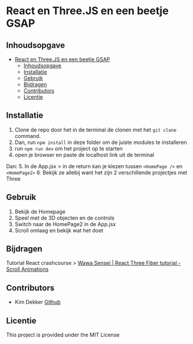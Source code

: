 # React en Three.JS en een beetje GSAP

## Inhoudsopgave

- [React en Three.JS en een beetje GSAP](#react-en-threejs-en-een-beetje-gsap)
  - [Inhoudsopgave](#inhoudsopgave)
  - [Installatie](#installatie)
  - [Gebruik](#gebruik)
  - [Bijdragen](#bijdragen)
  - [Contributors](#contributors)
  - [Licentie](#licentie)

## Installatie
1. Clone de repo door het in de terminal de clonen met het `git clone` command.
2. Dan, run `npm install` in deze folder om de juiste modules te installeren
3. run `npm run dev` om het project op te starten
4. open je browser en paste de localhost link uit de terminal

Dan:
5. In de App.jsx > in de return kan je kiezen tussen `<HomePage />` en `<HomePage2>` 
6. Bekijk ze allebij want het zijn 2 verschillende projectjes met Three

## Gebruik
1. Bekijk de Homepage
2. Speel met de 3D objecten en de controls
3. Switch naar de HomePage2 in de App.jsx
4. Scroll omlaag en bekijk wat het doet


## Bijdragen

Tutorial React crashcourse > [Wawa Sensei  |  React Three Fiber tutorial - Scroll Animations  ](https://www.youtube.com/watch?v=pXpckHDDNYo&list=PLkY85cDHOEpsxfCP3BH5rl_iR_JHpcbO-&index=6)


## Contributors
- Kim Dekker [Github](https://github.com/Kimdekker/)


## Licentie

This project is provided under the MIT License

